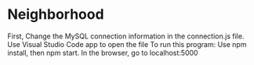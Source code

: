 # Neighborhood
First, Change the MySQL connection information in the connection.js file. 
Use Visual Studio Code app to open the file
To run this program:
Use npm install, then npm start.
In the browser, go to localhost:5000
